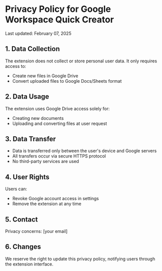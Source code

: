 # Privacy Policy for Google Workspace Quick Creator

Last updated: February 07, 2025

## 1. Data Collection
The extension does not collect or store personal user data. It only requires access to:
- Create new files in Google Drive
- Convert uploaded files to Google Docs/Sheets format

## 2. Data Usage
The extension uses Google Drive access solely for:
- Creating new documents
- Uploading and converting files at user request

## 3. Data Transfer
- Data is transferred only between the user's device and Google servers
- All transfers occur via secure HTTPS protocol
- No third-party services are used

## 4. User Rights
Users can:
- Revoke Google account access in settings
- Remove the extension at any time

## 5. Contact
Privacy concerns: [your email]

## 6. Changes
We reserve the right to update this privacy policy, notifying users through the extension interface.
